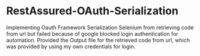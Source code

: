 # RestAssured-OAuth-Serialization
Implementing Oauth Framework
Serialization 
Selenium from retrieving code from url but failed because of google blocked login authentication for automation. 
Provided the Output file for the retrieved code from url, which was provided by using my own credentials for login. 

